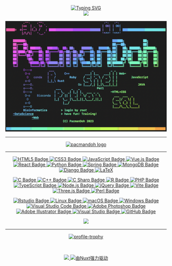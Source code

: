 <p align="center">
<a href="https://github.com/pacmandoh">
    <img src="https://readme-typing-svg.demolab.com?font=fira+code&size=18&duration=2000&pause=150&color=1E91F7FF&multiline=true&width=500&height=80&lines=Hao+Dou;Master+Student+%7C+Cancer+Research;Bioinformatics+%7C+Front-End+Enthusiast" alt="Typing SVG" />
</a>
<br/>


<a href="https://github.com/pacmandoh">
    <img src="https://github-stats-alpha.vercel.app/api?username=pacmandoh&cc=22272e&tc=37BCF6&ic=fff&bc=0000">

<div align="center">
    <img src="./PacmanDoh.png" alt="pacmandoh logo" />
</div>

---

<div align="center">
    <img src="https://downloads.crybabyaq.love/Image/icon.png" alt="pacmandoh logo" />
</div>

---

<div align="center">
    
![HTML5 Badge](https://img.shields.io/badge/HTML5-E34F26?logo=html5&logoColor=fff&style=flat) ![CSS3 Badge](https://img.shields.io/badge/CSS3-1572B6?logo=css3&logoColor=fff&style=flat) ![JavaScript Badge](https://img.shields.io/badge/JavaScript-F7DF1E?logo=javascript&logoColor=000&style=flat) ![Vue.js Badge](https://img.shields.io/badge/Vue.js-4FC08D?logo=vuedotjs&logoColor=fff&style=flat) ![React Badge](https://img.shields.io/badge/React-61DAFB?logo=react&logoColor=000&style=flat) ![Python Badge](https://img.shields.io/badge/Python-3776AB?logo=python&logoColor=fff&style=flat) ![Spring Badge](https://img.shields.io/badge/Spring-6DB33F?logo=spring&logoColor=fff&style=flat) ![MongoDB Badge](https://img.shields.io/badge/MongoDB-47A248?logo=mongodb&logoColor=fff&style=flat) ![Django Badge](https://img.shields.io/badge/Django-092E20?logo=django&logoColor=fff&style=flat) ![LaTeX](https://img.shields.io/badge/LaTeX-008080?logo=latex&logoColor=fff&style=flat)

![C Badge](https://img.shields.io/badge/C-A8B9CC?logo=c&logoColor=fff&style=flat) ![C++ Badge](https://img.shields.io/badge/C%2B%2B-00599C?logo=cplusplus&logoColor=fff&style=flat) ![C Sharp Badge](https://img.shields.io/badge/C%20Sharp-239120?logo=csharp&logoColor=fff&style=flat) ![R Badge](https://img.shields.io/badge/R-276DC3?logo=r&logoColor=fff&style=flat) ![PHP Badge](https://img.shields.io/badge/PHP-777BB4?logo=php&logoColor=fff&style=flat) ![TypeScript Badge](https://img.shields.io/badge/TypeScript-3178C6?logo=typescript&logoColor=fff&style=flat) ![Node.js Badge](https://img.shields.io/badge/Node.js-393?logo=nodedotjs&logoColor=fff&style=flat) ![jQuery Badge](https://img.shields.io/badge/jQuery-0769AD?logo=jquery&logoColor=fff&style=flat) ![Vite Badge](https://img.shields.io/badge/Vite-646CFF?logo=vite&logoColor=fff&style=flat) ![Three.js Badge](https://img.shields.io/badge/Three.js-092E20?logo=threedotjs&logoColor=fff&style=flat) ![Perl Badge](https://img.shields.io/badge/Perl-39457E?logo=perl&logoColor=fff&style=flat)

![Rstudio Badge](https://img.shields.io/badge/Rstudio-75AADB?logo=rstudio&logoColor=fff&style=flat) ![Linux Badge](https://img.shields.io/badge/Linux-FCC624?logo=linux&logoColor=000&style=flat) ![macOS Badge](https://img.shields.io/badge/macOS-000000?logo=apple&logoColor=fff&style=flat) ![Windows Badge](https://img.shields.io/badge/Windows-0078D6?logo=windows&logoColor=fff&style=flat) ![Visual Studio Code Badge](https://img.shields.io/badge/Visual%20Studio%20Code-007ACC?logo=visualstudiocode&logoColor=fff&style=flat) ![Adobe Photoshop Badge](https://img.shields.io/badge/Adobe%20Photoshop-31A8FF?logo=adobephotoshop&logoColor=fff&style=flat) ![Adobe Illustrator Badge](https://img.shields.io/badge/Adobe%20Illustrator-FF9A00?logo=adobeillustrator&logoColor=fff&style=flat) ![Visual Studio Badge](https://img.shields.io/badge/Visual%20Studio-5C2D91?logo=visualstudio&logoColor=fff&style=flat) ![GitHub Badge](https://img.shields.io/badge/GitHub-181717?logo=github&logoColor=fff&style=flat)

<img src="https://skillicons.dev/icons?i=ps,ai,r,c,cpp,cs,ts,js,python,latex,html,css,vscode,idea,git" />

</div>

---
<div align="center">
    <img src="https://github-profile-trophy.vercel.app/?username=pacmandoh&row=1&margin-w=15&theme=gruvbox&no-frame=true&no-bg=true" alt="profile-trophy"/>
</div>

<br/>

<!---
pacmandoh/pacmandoh is a ✨ special ✨ repository because its `README.md` (this file) appears on your GitHub profile.
You can click the Preview link to take a look at your changes.
--->
<p align="center">
<br/>
<a href="mailto:aq990714@gmail.com">
    <img src="https://img.shields.io/badge/-Email-red?style=flat-square&logo=gmail&logoColor=white">
</a>
<a href='https://www.crybabyaq.love/' target="_blank">
    <img src=https://img.shields.io/static/v1?label=&message=PacDocs&color=lightblue&labelColor=grey&style=flat&logo=nuxt.js alt=由Nuxt强力驱动 />
</a>

<br/> 
